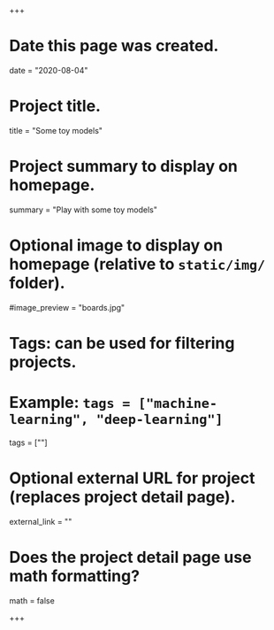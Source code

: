 +++
# Date this page was created.
date = "2020-08-04"

# Project title.
title = "Some toy models"

# Project summary to display on homepage.
summary = "Play with some toy models"

# Optional image to display on homepage (relative to `static/img/` folder).
#image_preview = "boards.jpg"

# Tags: can be used for filtering projects.
# Example: `tags = ["machine-learning", "deep-learning"]`
tags = [""]

# Optional external URL for project (replaces project detail page).
external_link = ""

# Does the project detail page use math formatting?
math = false

+++


